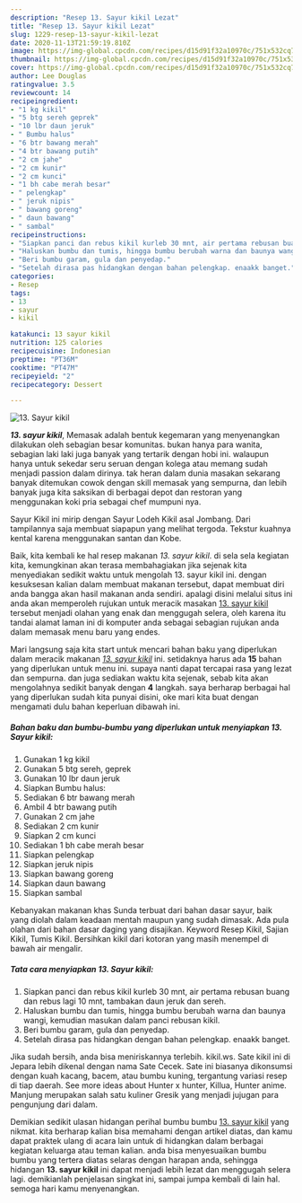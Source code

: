 ```yaml
---
description: "Resep 13. Sayur kikil Lezat"
title: "Resep 13. Sayur kikil Lezat"
slug: 1229-resep-13-sayur-kikil-lezat
date: 2020-11-13T21:59:19.810Z
image: https://img-global.cpcdn.com/recipes/d15d91f32a10970c/751x532cq70/13-sayur-kikil-foto-resep-utama.jpg
thumbnail: https://img-global.cpcdn.com/recipes/d15d91f32a10970c/751x532cq70/13-sayur-kikil-foto-resep-utama.jpg
cover: https://img-global.cpcdn.com/recipes/d15d91f32a10970c/751x532cq70/13-sayur-kikil-foto-resep-utama.jpg
author: Lee Douglas
ratingvalue: 3.5
reviewcount: 14
recipeingredient:
- "1 kg kikil"
- "5 btg sereh geprek"
- "10 lbr daun jeruk"
- " Bumbu halus"
- "6 btr bawang merah"
- "4 btr bawang putih"
- "2 cm jahe"
- "2 cm kunir"
- "2 cm kunci"
- "1 bh cabe merah besar"
- " pelengkap"
- " jeruk nipis"
- " bawang goreng"
- " daun bawang"
- " sambal"
recipeinstructions:
- "Siapkan panci dan rebus kikil kurleb 30 mnt, air pertama rebusan buang dan rebus lagi 10 mnt, tambakan daun jeruk dan sereh."
- "Haluskan bumbu dan tumis, hingga bumbu berubah warna dan baunya wangi, kemudian masukan dalam panci rebusan kikil."
- "Beri bumbu garam, gula dan penyedap."
- "Setelah dirasa pas hidangkan dengan bahan pelengkap. enaakk banget."
categories:
- Resep
tags:
- 13
- sayur
- kikil

katakunci: 13 sayur kikil 
nutrition: 125 calories
recipecuisine: Indonesian
preptime: "PT36M"
cooktime: "PT47M"
recipeyield: "2"
recipecategory: Dessert

---
```



![13. Sayur kikil](https://img-global.cpcdn.com/recipes/d15d91f32a10970c/751x532cq70/13-sayur-kikil-foto-resep-utama.jpg)

<b><i>13. sayur kikil</i></b>, Memasak adalah bentuk kegemaran yang menyenangkan dilakukan oleh sebagian besar komunitas. bukan hanya para wanita, sebagian laki laki juga banyak yang tertarik dengan hobi ini. walaupun hanya untuk sekedar seru seruan dengan kolega atau memang sudah menjadi passion dalam dirinya. tak heran dalam dunia masakan sekarang banyak ditemukan cowok dengan skill memasak yang sempurna, dan lebih banyak juga kita saksikan di berbagai depot dan restoran yang menggunakan koki pria sebagai chef mumpuni nya.

Sayur Kikil ini mirip dengan Sayur Lodeh Kikil asal Jombang. Dari tampilannya saja membuat siapapun yang melihat tergoda. Tekstur kuahnya kental karena menggunakan santan dan Kobe.

Baik, kita kembali ke hal resep makanan <i>13. sayur kikil</i>. di sela sela kegiatan kita, kemungkinan akan terasa membahagiakan jika sejenak kita menyediakan sedikit waktu untuk mengolah 13. sayur kikil ini. dengan kesuksesan kalian dalam membuat makanan tersebut, dapat membuat diri anda bangga akan hasil makanan anda sendiri. apalagi disini melalui situs ini anda akan memperoleh rujukan untuk meracik masakan <u>13. sayur kikil</u> tersebut menjadi olahan yang enak dan menggugah selera, oleh karena itu tandai alamat laman ini di komputer anda sebagai sebagian rujukan anda dalam memasak menu baru yang endes.


Mari langsung saja kita start untuk mencari bahan baku yang diperlukan dalam meracik makanan <u><i>13. sayur kikil</i></u> ini. setidaknya harus ada <b>15</b> bahan yang diperlukan untuk menu ini. supaya nanti dapat tercapai rasa yang lezat dan sempurna. dan juga sediakan waktu kita sejenak, sebab kita akan mengolahnya sedikit banyak dengan <b>4</b> langkah. saya berharap berbagai hal yang diperlukan sudah kita punyai disini, oke mari kita buat dengan mengamati dulu bahan keperluan dibawah ini.

<!--inarticleads1-->

##### Bahan baku dan bumbu-bumbu yang diperlukan untuk menyiapkan 13. Sayur kikil:

1. Gunakan 1 kg kikil
1. Gunakan 5 btg sereh, geprek
1. Gunakan 10 lbr daun jeruk
1. Siapkan  Bumbu halus:
1. Sediakan 6 btr bawang merah
1. Ambil 4 btr bawang putih
1. Gunakan 2 cm jahe
1. Sediakan 2 cm kunir
1. Siapkan 2 cm kunci
1. Sediakan 1 bh cabe merah besar
1. Siapkan  pelengkap
1. Siapkan  jeruk nipis
1. Siapkan  bawang goreng
1. Siapkan  daun bawang
1. Siapkan  sambal


Kebanyakan makanan khas Sunda terbuat dari bahan dasar sayur, baik yang diolah dalam keadaan mentah maupun yang sudah dimasak. Ada pula olahan dari bahan dasar daging yang disajikan. Keyword Resep Kikil, Sajian Kikil, Tumis Kikil. Bersihkan kikil dari kotoran yang masih menempel di bawah air mengalir. 

<!--inarticleads2-->

##### Tata cara menyiapkan 13. Sayur kikil:

1. Siapkan panci dan rebus kikil kurleb 30 mnt, air pertama rebusan buang dan rebus lagi 10 mnt, tambakan daun jeruk dan sereh.
1. Haluskan bumbu dan tumis, hingga bumbu berubah warna dan baunya wangi, kemudian masukan dalam panci rebusan kikil.
1. Beri bumbu garam, gula dan penyedap.
1. Setelah dirasa pas hidangkan dengan bahan pelengkap. enaakk banget.


Jika sudah bersih, anda bisa meniriskannya terlebih. kikil.ws. Sate kikil ini di Jepara lebih dikenal dengan nama Sate Cecek. Sate ini biasanya dikonsumsi dengan kuah kacang, bacem, atau bumbu kuning, tergantung variasi resep di tiap daerah. See more ideas about Hunter x hunter, Killua, Hunter anime. Manjung merupakan salah satu kuliner Gresik yang menjadi jujugan para pengunjung dari dalam. 

Demikian sedikit ulasan hidangan perihal bumbu bumbu <u>13. sayur kikil</u> yang nikmat. kita berharap kalian bisa memahami dengan artikel diatas, dan kamu dapat praktek ulang di acara lain untuk di hidangkan dalam berbagai kegiatan keluarga atau teman kalian. anda bisa menyesuaikan bumbu bumbu yang tertera diatas selaras dengan harapan anda, sehingga hidangan <b>13. sayur kikil</b> ini dapat menjadi lebih lezat dan menggugah selera lagi. demikianlah penjelasan singkat ini, sampai jumpa kembali di lain hal. semoga hari kamu menyenangkan.

